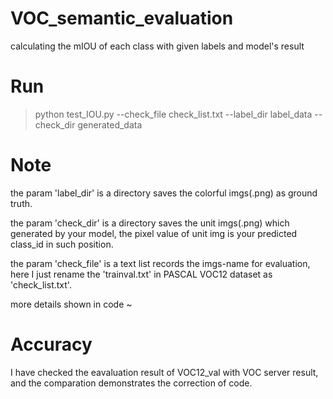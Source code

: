 # VOC_semantic_evaluation
calculating the mIOU of each class with given labels and model's result
# Run
> python test_IOU.py --check_file check_list.txt --label_dir label_data --check_dir generated_data
# Note
the param 'label_dir' is a directory saves the colorful imgs(.png) as ground truth.

the param 'check_dir' is a directory saves the unit imgs(.png) which generated by your model, the pixel value of unit img is your predicted class_id in such position.

the param 'check_file' is a text list records the imgs-name for evaluation, here I just rename the 'trainval.txt' in PASCAL VOC12 dataset as 'check_list.txt'. 

more details shown in code ~
# Accuracy
I have checked the eavaluation result of VOC12_val with VOC server result, and the comparation demonstrates the correction of code.
